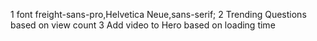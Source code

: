 1 font freight-sans-pro,Helvetica Neue,sans-serif;
2 Trending Questions based on view count
3 Add video to Hero based on loading time
